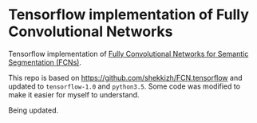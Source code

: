 # Tensorflow implementation of Fully Convolutional Networks

Tensorflow implementation of [Fully Convolutional Networks for Semantic Segmentation (FCNs)](https://www.cv-foundation.org/openaccess/content_cvpr_2015/html/Long_Fully_Convolutional_Networks_2015_CVPR_paper.html).

This repo is based on https://github.com/shekkizh/FCN.tensorflow and updated to `tensorflow-1.0` and `python3.5`. Some code was modified to make it easier for myself to understand.  


Being updated.

